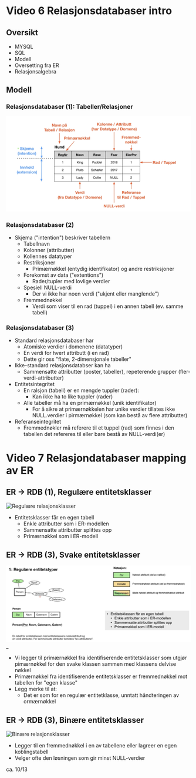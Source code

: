 # Video 6 Relasjonsdatabaser intro
## Oversikt
* MYSQL
* SQL
* Modell
* Oversetting fra ER
* Relasjonsalgebra

## Modell 
### Relasjonsdatabaser (1): Tabeller/Relasjoner

![Restriskjoner](../../Bilder/Tabell.png)
 
### Relasjonsdatabaser (2)
* Skjema ("intention") beskriver tabellern
  * Tabellnavn
  * Kolonner (attributter)
  * Kollennes datatyper 
  * Restriksjoner
    * Primærnøkkel (entydig identifikator) og andre restriksjoner
  * Forekomst av data ("extentions")
    * Rader/tupler med lovlige verdier
  * Spesiell NULL-verdi
    * Der vi ikke har noen verdi ("ukjent eller manglende")
  * Fremmednøkkel
    * Verdi som viser til en rad (tuppel) i en annen tabell (ev. samme tabell)

### Relasjonsdatabaser (3)
* Standard relasjonsdatabaser har
  * Atomiske verdier i domenene (datatyper)
  * En verdi for hvert attributt (i en rad)
  * Dette gir oss "flate, 2-dimensjonale tabeller"
* Ikke-standard relasjonsdatabser kan ha 
  * Sammensatte attributter (poster, tabeller), repeterende grupper (fler-verdi-attributter)
* Entitetsintegritet
  * En ralsjon (tabell) er en mengde tuppler (rader):
    * Kan ikke ha to like tuppler (rader)
  * Alle tabeller må ha en primærnøkkel (unik identifikator)
    * For å sikre at primærnøkkelen har unike verdier tillates ikke NULL.verdier i pirmærnøkkel (som kan bestå av flere attributter)
* Referanseintegritet
  * Fremmednøkler må referere til et tuppel (rad) som finnes i den tabellen det refereres til eller bare bestå av NULL-verdi(er)

# Video 7 Relasjondatabaser mapping av ER
## ER -> RDB (1), Regulære entitetsklasser
![Regulære relasjonsklasser](../../Bilder/RegulæreRelasjonsklasser.png)

* Entitetsklasser får en egen tabell
  * Enkle attributter som i ER-modellen
  * Sammensatte attributter splittes opp
  * Primærnøkkel som i ER-modell

## ER -> RDB (3), Svake entitetsklasser
![Svake relasjonsklasser](../../Bilder/SvakeRelasjonsklasser.png)_

* Vi legger til primærnøkkel fra identifiserende entitetsklasser som utgjør pimærnøkkel for den svake klassen sammen med klassens delvise nøkkel
* Primærnøkkel fra identifiserende entitetsklasser er fremmednøkkel mot tabellen for "egen klasse"
* Legg merke til at:
  * Det er som for en regulær entitetklasse, unntatt håndteringen av ormærnøkkel

## ER -> RDB (3), Binære entitetsklasser
![Binære relasjonsklasser](../../Bilder/BinæreRelasjonsklasser.png)

* Legger til en fremmednøkkel i en av tabellene eller lagreer en egen koblingstabell
* Velger ofte den løsningen som gir minst NULL-verdier

ca. 10/13
